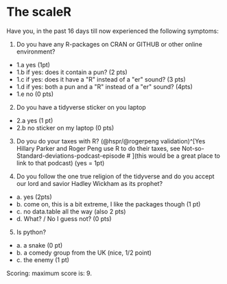 # The scaleR


Have you, in the past 16 days till now experienced the following symptoms:

1. Do you have any R-packages on CRAN or GITHUB or other online environment?

- 1.a yes  (1pt)
- 1.b if yes: does it contain a pun?  (2 pts)
- 1.c if yes: does it have a "R" instead of a "er" sound? (3 pts)
- 1.d if yes: both a pun and a "R" instead of a "er" sound? (4pts)
- 1.e no         (0 pts)


2. Do you have a tidyverse sticker on you laptop

- 2.a yes (1 pt)
- 2.b no sticker on my laptop (0 pts)

3. Do you do your taxes with R?  (@hspr/@rogerpeng validation)^[Yes Hillary Parker and Roger Peng use R to do their taxes, see Not-so-Standard-deviations-podcast-episode # ](this would be a great place to link to that podcast) (yes = 1pt)

4. Do you follow the one true religion of the tidyverse and do you accept our lord and 
savior Hadley Wickham as its prophet? 

- a. yes (2pts)
- b. come on, this is a bit extreme, I like the packages though (1 pt)
- c. no data.table all the way (also 2 pts)
- d. What? / No I guess not? (0 pts)

5. Is python? 

- a. a snake (0 pt) 
- b. a comedy group from the UK (nice, 1/2 point)
- c. the enemy (1 pt)

Scoring: maximum score is: 9.